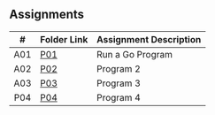 ##  Assignments

|   #   | Folder Link | Assignment Description |
| :---: | ----------- | ---------------------- |
|  A01 | [P01](https://github.com/huyngo878/4143-PLC-HuyNgo/tree/main/Assignments/P01)    |  Run a Go Program |
| A02 | [P02](https://github.com/huyngo878/4143-PLC-HuyNgo/tree/main/Assignments/P02) | Program 2 |
| A03 | [P03](https://github.com/huyngo878/img_mod) | Program 3 |
| P04 | [P04]() |     Program 4 |
